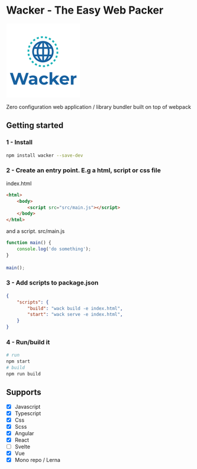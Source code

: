 # Wacker - The Easy Web Packer

![alt text](https://raw.githubusercontent.com/jarlef/wacker/master/assets/logo.png "Wacker")

Zero configuration web application / library bundler built on top of webpack

## Getting started

### 1 - Install

```bash
npm install wacker --save-dev
```

### 2 - Create an entry point. E.g a html, script or css file

index.html

```html
<html>
    <body>
        <script src="src/main.js"></script>
    </body>
</html>
```

and a script. src/main.js
```js
function main() {
    console.log('do something');
}

main();
```

### 3 - Add scripts to package.json

```json
{
    "scripts": {
        "build": "wack build -e index.html",
        "start": "wack serve -e index.html",
    }
}
```

### 4 - Run/build it

```bash
# run
npm start
# build
npm run build
```

## Supports

- [x] Javascript
- [x] Typescript
- [x] Css
- [x] Scss
- [x] Angular
- [x] React
- [ ] Svelte
- [x] Vue
- [x] Mono repo / Lerna
